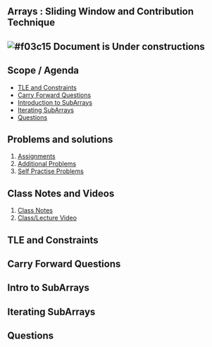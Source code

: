 
## Arrays : Sliding Window and Contribution Technique

## ![#f03c15](https://placehold.co/15x15/f03c15/f03c15.png) Document is Under constructions

## Scope / Agenda
- [TLE and Constraints](#tle-and-constraints)
- [Carry Forward Questions](#carry-forward-questions)
- [Introduction to SubArrays](#intro-to-subarrays)
- [Iterating SubArrays](#iterating-subarrays)
- [Questions](#questions)
  

## Problems and solutions

1. [Assignments]()
2. [Additional Problems]()
3. [Self Practise Problems]()

## Class Notes and Videos

1. [Class Notes](../../class_Notes/DSA%20Intermediate%20Notes/6%20Sliding%20Window%20and%20Contribution%20technique(4-09-23).pdf)
2. [Class/Lecture Video]()



## TLE and Constraints
## Carry Forward Questions
## Intro to SubArrays
## Iterating SubArrays
## Questions
